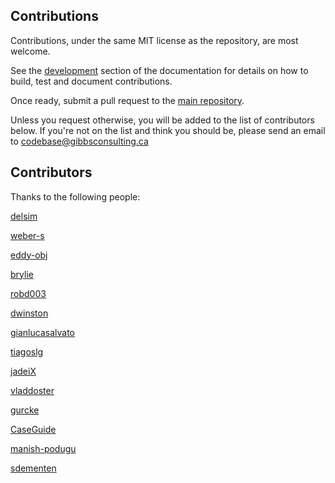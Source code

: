 ## Contributions

Contributions, under the same MIT license as the repository, are most welcome.

See the [development](https://django-plotly-dash.readthedocs.io/en/latest/development.html) section of
the documentation for details on how to build, test and document contributions.

Once ready, submit a pull request to the [main repository](https://github.com/GibbsConsulting/django-plotly-dash).

Unless you request otherwise, you will be added to the list of contributors below. If you're not on the list
and think you should be, please send an email to <codebase@gibbsconsulting.ca>

## Contributors

Thanks to the following people:

[delsim](https://github.com/delsim)

[weber-s](https://github.com/weber-s)

[eddy-obj](https://github.com/eddy-ojb)

[brylie](https://github.com/brylie)

[robd003](https://github.com/robd003)

[dwinston](https://github.com/dwinston)

[gianlucasalvato](https://github.com/gianlucasalvato)

[tiagoslg](https://github.com/tiagoslg)

[jadeiX](https://github.com/jadeiX)

[vladdoster](https://github.com/vladdoster)

[gurcke](https://github.com/gurcke)

[CaseGuide](https://github.com/CaseGuide)

[manish-podugu](https://github.com/manish-podugu)

[sdementen](https://github.com/sdementen)

